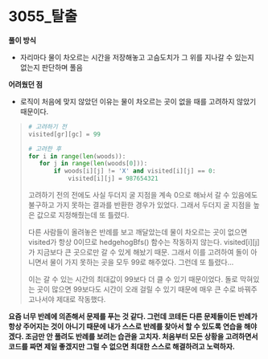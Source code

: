 # 3055_탈출
**풀이 방식**

- 자리마다 물이 차오르는 시간을 저장해놓고 고슴도치가 그 위를 지나갈 수 있는지 없는지 판단하며 풀음

**어려웠던 점**

- 로직이 처음에 맞지 않았던 이유는 물이 차오르는 곳이 없을 때를 고려하지 않았기 때문이다. 

>```python
># 고려하기 전
>visited[gr][gc] = 99
>
># 고려한 후
>for i in range(len(woods)):
>    for j in range(len(woods[0])):
>        if woods[i][j] != 'X' and visited[i][j] == 0:
>            visited[i][j] = 987654321
>```
>
>고려하기 전의 전에도 사실 두더지 굴 지점을 계속 0으로 해놔서 갈 수 있음에도 불구하고 가지 못하는 결과를 반환한 경우가 있었다. 그래서 두더지 굴 지점을 높은 값으로 지정해줬는데 또 틀렸다.
>
>다른 사람들이 올려놓은 반례를 보고 깨달았는데 물이 차오르는 곳이 없으면 visited가 항상 0이므로 hedgehogBfs() 함수는 작동하지 않는다. visited[i]\[j]가 지금보다 큰 곳으로만 갈 수 있게 해놨기 때문. 그래서 이를 고려하여 돌이 아니면서 물이 가지 못하는 곳을 모두 99로 해주었다. 그런데 또 틀렸다...
>
>이는 갈 수 있는 시간의 최대값이 99보다 더 클 수 있기 때문이었다. 돌로 막혀있는 곳이 많으면 99보다도 시간이 오래 걸릴 수 있기 때문에 매우 큰 수로 바꿔주고나서야 제대로 작동했다.

**요즘 너무 반례에 의존해서 문제를 푸는 것 같다. 그런데 코테든 다른 문제들이든 반례가 항상 주어지는 것이 아니기 때문에 내가 스스로 반례를 찾아서 할 수 있도록 연습을 해야겠다. 조금만 안 풀려도 반례를 보려는 습관을 고치자. 처음부터 모든 상황을 고려하면서 코드를 짜면 제일 좋겠지만 그럴 수 없으면 최대한 스스로 해결하려고 노력하자.**